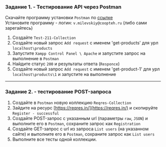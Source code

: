 ### Задание 1. - Тестирование API через Postman

Скачайте программу установки `Postman` по [ссылке](https://www.postman.com/downloads/?utm_source=postman-home)  
Установите программу - логин: `v.milevskiy@coopteh.ru` (либо сами зарегайтесь)  

1. Создайте `Test-211-Collection`
2. Создайте новый запрос `Add request` с именем 'get-products' для урл `localhost\products`
3. Запустите `Xampp Control Panel \ Apache` и запустите запрос на выполнение в `Postman`
4. Найдите статус `200` и результаты ответа (`Responce`)
5. Создайте новый запрос `Add request` с именем 'get-product-1' для урл `localhost\products\1` и запустите на выполнение
<hr>

### Задание 2. - тестирование POST-запроса

1. Создайте в `Postman` новую коллекцию `Reqres-Collection`
2. Зайдите на ресурс [https://reqres.in/](https://reqres.in/) и скопируйте `Register - successful`
3. Создайте POST-запрос с указанным url (параметры `raw`, `JSON`) и выполните его в `Postman`, сохраните запрос как `Registration`
4. Создайте GET-запрос с url из запроса `List users` (на указанном сайте) и выполните его в `Postman`, сохраните запрос как `List users`
5. Выполните все тесты одной коллекции.
